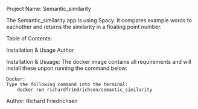 Project Name: Semantic_similarity

The Semantic_similarity app is using Spacy. It compares example words to eachother and returns the similarity in a floating point number.

Table of Contents:

Installation & Usage
Author


Installation & Usuage:
The docker image contains all requirements and will install these unpon running the command below:

    Docker:
    Type the following command into the terminal:
        docker run richardfriedrichsen/semantic_similarity


Author:
Richard Friedrichsen
    
